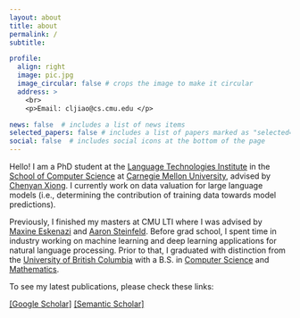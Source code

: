```yaml
---
layout: about
title: about
permalink: /
subtitle:

profile:
  align: right
  image: pic.jpg
  image_circular: false # crops the image to make it circular
  address: >
    <br>
    <p>Email: cljiao@cs.cmu.edu </p>

news: false  # includes a list of news items
selected_papers: false # includes a list of papers marked as "selected={true}"
social: false  # includes social icons at the bottom of the page
---
```


Hello! I am a PhD student at the [Language Technologies Institute](https://www.lti.cs.cmu.edu/) in the [School of Computer Science](https://www.cs.cmu.edu/) at [Carnegie Mellon University](https://www.cs.cmu.edu/), advised by [Chenyan Xiong](https://www.cs.cmu.edu/~cx/). I currently work on data valuation for large language models (i.e., determining the contribution of training data towards model predictions).

Previously, I finished my masters at CMU LTI where I was advised by [Maxine Eskenazi](https://www.cs.cmu.edu/~max/index.html) and [Aaron Steinfeld](https://www.ri.cmu.edu/ri-faculty/aaron-steinfeld/). Before grad school, I spent time in industry working on machine learning and deep learning applications for natural language processing. Prior to that, I graduated with distinction from the [University of British Columbia](https://www.ubc.ca/) with a B.S. in [Computer 
Science](https://www.cs.ubc.ca/) and [Mathematics](https://www.ubc.ca/).

To see my latest publications, please check these links:

[\[Google Scholar\]](https://scholar.google.com/citations?user=fd1et9QAAAAJ&hl=en&oi=ao) [\[Semantic Scholar\]](https://www.semanticscholar.org/author/Cathy-Jiao/2064549240)